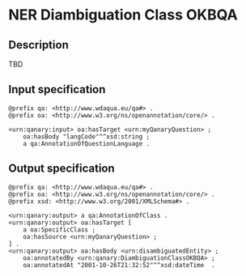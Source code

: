 # NER Diambiguation Class OKBQA

## Description

TBD

## Input specification

```ttl
@prefix qa: <http://www.wdaqua.eu/qa#> .
@prefix oa: <http://www.w3.org/ns/openannotation/core/> .

<urn:qanary:input> oa:hasTarget <urn:myQanaryQuestion> ;
    oa:hasBody "langCode"^^xsd:string ;
    a qa:AnnotationOfQuestionLanguage .
```

## Output specification

```ttl
@prefix qa: <http://www.wdaqua.eu/qa#> .
@prefix oa: <http://www.w3.org/ns/openannotation/core/> .
@prefix xsd: <http://www.w3.org/2001/XMLSchema#> .

<urn:qanary:output> a qa:AnnotationOfClass .
<urn:qanary:output> oa:hasTarget [
	a oa:SpecificClass ;
 	oa:hasSource <urn:myQanaryQuestion> ;
] .
<urn:qanary:output> oa:hasBody <urn:disambiguatedEntity> ;
    oa:annotatedBy <urn:qanary:DiambiguationClassOKBQA> ;
    oa:annotatedAt "2001-10-26T21:32:52"^^xsd:dateTime  .
```
